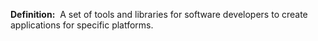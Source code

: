 **Definition:** 
 A set of tools and libraries for software developers to create applications for specific platforms.
